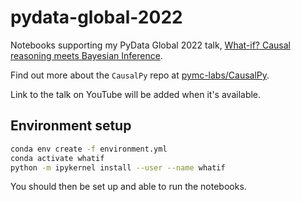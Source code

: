 # pydata-global-2022
Notebooks supporting my PyData Global 2022 talk, [What-if? Causal reasoning meets Bayesian Inference](https://global2022.pydata.org/cfp/talk/FQBSP8/).

Find out more about the `CausalPy` repo at [pymc-labs/CausalPy](https://github.com/pymc-labs/CausalPy).

Link to the talk on YouTube will be added when it's available.

## Environment setup

```bash
conda env create -f environment.yml
conda activate whatif
python -m ipykernel install --user --name whatif
```

You should then be set up and able to run the notebooks.